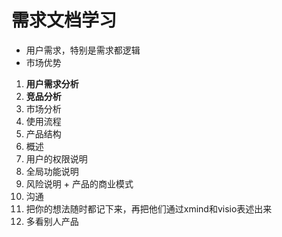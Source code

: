 # 需求文档学习

* 用户需求，特别是需求都逻辑
* 市场优势

1. **用户需求分析**
2. **竞品分析**
3. 市场分析
4. 使用流程
5. 产品结构
6. 概述
7. 用户的权限说明
8. 全局功能说明
9. 风险说明 + 产品的商业模式
10. 沟通
11. 把你的想法随时都记下来，再把他们通过xmind和visio表述出来
12. 多看别人产品